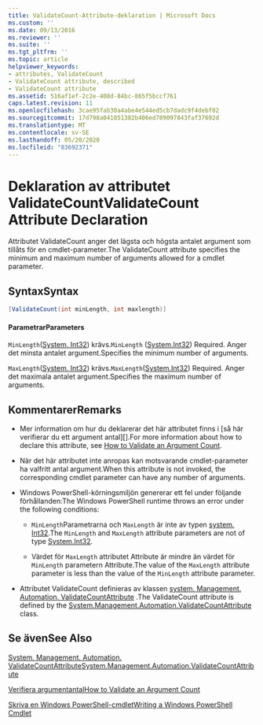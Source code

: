 ```yaml
---
title: ValidateCount-Attribute-deklaration | Microsoft Docs
ms.custom: ''
ms.date: 09/13/2016
ms.reviewer: ''
ms.suite: ''
ms.tgt_pltfrm: ''
ms.topic: article
helpviewer_keywords:
- attributes, ValidateCount
- ValidateCount attribute, described
- ValidateCount attribute
ms.assetid: 516af1ef-2c2e-408d-84bc-865f5bccf761
caps.latest.revision: 11
ms.openlocfilehash: 3cae95fab30a4abe4e544ed5cb7dadc9f4debf02
ms.sourcegitcommit: 17d798a041851382b406ed789097843faf37692d
ms.translationtype: MT
ms.contentlocale: sv-SE
ms.lasthandoff: 05/20/2020
ms.locfileid: "83692371"
---
```

# <a name="validatecount-attribute-declaration"></a><span data-ttu-id="e154c-102">Deklaration av attributet ValidateCount</span><span class="sxs-lookup"><span data-stu-id="e154c-102">ValidateCount Attribute Declaration</span></span>

<span data-ttu-id="e154c-103">Attributet ValidateCount anger det lägsta och högsta antalet argument som tillåts för en cmdlet-parameter.</span><span class="sxs-lookup"><span data-stu-id="e154c-103">The ValidateCount attribute specifies the minimum and maximum number of arguments allowed for a cmdlet parameter.</span></span>

## <a name="syntax"></a><span data-ttu-id="e154c-104">Syntax</span><span class="sxs-lookup"><span data-stu-id="e154c-104">Syntax</span></span>

```csharp
[ValidateCount(int minLength, int maxlength)]
```

#### <a name="parameters"></a><span data-ttu-id="e154c-105">Parametrar</span><span class="sxs-lookup"><span data-stu-id="e154c-105">Parameters</span></span>

<span data-ttu-id="e154c-106">`MinLength`([System. Int32][]) krävs.</span><span class="sxs-lookup"><span data-stu-id="e154c-106">`MinLength` ([System.Int32][]) Required.</span></span> <span data-ttu-id="e154c-107">Anger det minsta antalet argument.</span><span class="sxs-lookup"><span data-stu-id="e154c-107">Specifies the minimum number of arguments.</span></span>

<span data-ttu-id="e154c-108">`MaxLength`([System. Int32][]) krävs.</span><span class="sxs-lookup"><span data-stu-id="e154c-108">`MaxLength`([System.Int32][]) Required.</span></span> <span data-ttu-id="e154c-109">Anger det maximala antalet argument.</span><span class="sxs-lookup"><span data-stu-id="e154c-109">Specifies the maximum number of arguments.</span></span>

## <a name="remarks"></a><span data-ttu-id="e154c-110">Kommentarer</span><span class="sxs-lookup"><span data-stu-id="e154c-110">Remarks</span></span>

- <span data-ttu-id="e154c-111">Mer information om hur du deklarerar det här attributet finns i [så här verifierar du ett argument antal][].</span><span class="sxs-lookup"><span data-stu-id="e154c-111">For more information about how to declare this attribute, see [How to Validate an Argument Count][].</span></span>

- <span data-ttu-id="e154c-112">När det här attributet inte anropas kan motsvarande cmdlet-parameter ha valfritt antal argument.</span><span class="sxs-lookup"><span data-stu-id="e154c-112">When this attribute is not invoked, the corresponding cmdlet parameter can have any number of arguments.</span></span>

- <span data-ttu-id="e154c-113">Windows PowerShell-körningsmiljön genererar ett fel under följande förhållanden:</span><span class="sxs-lookup"><span data-stu-id="e154c-113">The Windows PowerShell runtime throws an error under the following conditions:</span></span>

  - <span data-ttu-id="e154c-114">`MinLength`Parametrarna och `MaxLength` är inte av typen [system. Int32][].</span><span class="sxs-lookup"><span data-stu-id="e154c-114">The `MinLength` and `MaxLength` attribute parameters are not of type [System.Int32][].</span></span>

  - <span data-ttu-id="e154c-115">Värdet för `MaxLength` attributet Attribute är mindre än värdet för `MinLength` parametern Attribute.</span><span class="sxs-lookup"><span data-stu-id="e154c-115">The value of the `MaxLength` attribute parameter is less than the value of the `MinLength` attribute parameter.</span></span>

- <span data-ttu-id="e154c-116">Attributet ValidateCount definieras av klassen [system. Management. Automation. ValidateCountAttribute][] .</span><span class="sxs-lookup"><span data-stu-id="e154c-116">The ValidateCount attribute is defined by the [System.Management.Automation.ValidateCountAttribute][] class.</span></span>

## <a name="see-also"></a><span data-ttu-id="e154c-117">Se även</span><span class="sxs-lookup"><span data-stu-id="e154c-117">See Also</span></span>

<span data-ttu-id="e154c-118">[System. Management. Automation. ValidateCountAttribute][]</span><span class="sxs-lookup"><span data-stu-id="e154c-118">[System.Management.Automation.ValidateCountAttribute][]</span></span>

<span data-ttu-id="e154c-119">[Verifiera argumentantal][]</span><span class="sxs-lookup"><span data-stu-id="e154c-119">[How to Validate an Argument Count][]</span></span>

<span data-ttu-id="e154c-120">[Skriva en Windows PowerShell-cmdlet][]</span><span class="sxs-lookup"><span data-stu-id="e154c-120">[Writing a Windows PowerShell Cmdlet][]</span></span>

[Verifiera argumentantal]: how-to-validate-an-argument-count.md
[How to Validate an Argument Count]: how-to-validate-an-argument-count.md
[Skriva en Windows PowerShell-cmdlet]: writing-a-windows-powershell-cmdlet.md
[Writing a Windows PowerShell Cmdlet]: writing-a-windows-powershell-cmdlet.md

[System. Int32]: /dotnet/api/System.Int32
[System.Int32]: /dotnet/api/System.Int32
[System. Management. Automation. ValidateCountAttribute]: /dotnet/api/System.Management.Automation.ValidateCountAttribute
[System.Management.Automation.ValidateCountAttribute]: /dotnet/api/System.Management.Automation.ValidateCountAttribute
